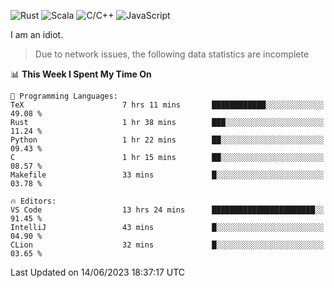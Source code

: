 ![Rust](https://img.shields.io/badge/Rust-000000?style=flat-square&logo=rust&logoColor=white)
![Scala](https://img.shields.io/badge/Scala-DC322F?style=flat-square&logo=Scala)
![C/C++](https://img.shields.io/badge/C++-00599c?style=flat-square&logo=C%2B%2B)
![JavaScript](https://img.shields.io/badge/JavaScript-323330?style=flat-square&logo=javascript&logoColor=F7DF1E)

I am an idiot.

> Due to network issues, the following data statistics are incomplete

<!--START_SECTION:waka-->
📊 **This Week I Spent My Time On** 

```text
💬 Programming Languages: 
TeX                      7 hrs 11 mins       ████████████░░░░░░░░░░░░░   49.08 % 
Rust                     1 hr 38 mins        ███░░░░░░░░░░░░░░░░░░░░░░   11.24 % 
Python                   1 hr 22 mins        ██░░░░░░░░░░░░░░░░░░░░░░░   09.43 % 
C                        1 hr 15 mins        ██░░░░░░░░░░░░░░░░░░░░░░░   08.57 % 
Makefile                 33 mins             █░░░░░░░░░░░░░░░░░░░░░░░░   03.78 % 

🔥 Editors: 
VS Code                  13 hrs 24 mins      ███████████████████████░░   91.45 % 
IntelliJ                 43 mins             █░░░░░░░░░░░░░░░░░░░░░░░░   04.90 % 
CLion                    32 mins             █░░░░░░░░░░░░░░░░░░░░░░░░   03.65 % 
```


 Last Updated on 14/06/2023 18:37:17 UTC
<!--END_SECTION:waka-->
